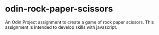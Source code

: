# odin-rock-paper-scissors

An Odin Project assignment to create a game of rock paper scissors. This assignment is intended to  develop skills with javascript. 